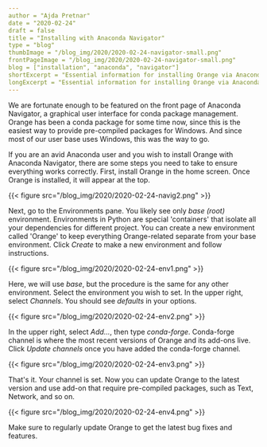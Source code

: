 ```yaml
---
author = "Ajda Pretnar"
date = "2020-02-24"
draft = false
title = "Installing with Anaconda Navigator"
type = "blog"
thumbImage = "/blog_img/2020/2020-02-24-navigator-small.png"
frontPageImage = "/blog_img/2020/2020-02-24-navigator-small.png"
blog = ["installation", "anaconda", "navigator"]
shortExcerpt = "Essential information for installing Orange via Anaconda Navigator."
longExcerpt = "Essential information for installing Orange via Anaconda Navigator."
---
```


We are fortunate enough to be featured on the front page of Anaconda Navigator, a graphical user interface for conda package management. Orange has been a conda package for some time now, since this is the easiest way to provide pre-compiled packages for Windows. And since most of our user base uses Windows, this was the way to go.

If you are an avid Anaconda user and you wish to install Orange with Anaconda Navigator, there are some steps you need to take to ensure everything works correctly. First, install Orange in the home screen. Once Orange is installed, it will appear at the top.

{{< figure src="/blog_img/2020/2020-02-24-navig2.png" >}}

Next, go to the Environments pane. You likely see only *base (root)* environment. Environments in Python are special 'containers' that isolate all your dependencies for different project. You can create a new environment called 'Orange' to keep everything Orange-related separate from your base environment. Click *Create* to make a new environment and follow instructions.

{{< figure src="/blog_img/2020/2020-02-24-env1.png" >}}

Here, we will use *base*, but the procedure is the same for any other environment. Select the environment you wish to set. In the upper right, select *Channels*. You should see *defaults* in your options.

{{< figure src="/blog_img/2020/2020-02-24-env2.png" >}}

In the upper right, select *Add...*, then type *conda-forge*. Conda-forge channel is where the most recent versions of Orange and its add-ons live. Click *Update channels* once you have added the conda-forge channel.

{{< figure src="/blog_img/2020/2020-02-24-env3.png" >}}

That's it. Your channel is set. Now you can update Orange to the latest version and use add-on that require pre-compiled packages, such as Text, Network, and so on.

{{< figure src="/blog_img/2020/2020-02-24-env4.png" >}}

Make sure to regularly update Orange to get the latest bug fixes and features.
